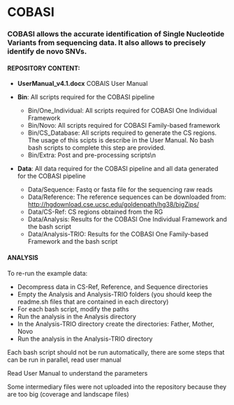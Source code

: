 # COBASI

### COBASI allows the accurate identification of Single Nucleotide Variants from sequencing data. It also allows to precisely identify de novo SNVs.

#### REPOSITORY CONTENT:

- **UserManual_v4.1.docx**	COBAIS User Manual
- **Bin**:			         All scripts required for the COBASI pipeline
    * Bin/One_Individual:	All scripts required for COBASI One Individual Framework
    * Bin/Novo:		         All scripts required for COBASI Family-based framework
    * Bin/CS_Database:	   All scripts required to generate the CS regions. The usage of this scipts is describe in the User Manual. No bash bash scripts to complete this step are provided.
    * Bin/Extra:		      Post and pre-processing scripts\n

- **Data**:			      All data required for the COBASI pipeline and all data generated for the COBASI pipeline
    * Data/Sequence:		Fastq or fasta file for the sequencing raw reads
    * Data/Reference:		The reference sequences can be downloaded from: http://hgdownload.cse.ucsc.edu/goldenpath/hg38/bigZips/
    * Data/CS-Ref:		   CS regions obtained from the RG
    * Data/Analysis:		Results for the COBASI One Individual Framework and the bash script
    * Data/Analysis-TRIO:	Results for the COBASI One Family-based Framework and the bash script

#### ANALYSIS
To re-run the example data:

- Decompress data in CS-Ref, Reference, and Sequence directories
- Empty the Analysis and Analysis-TRIO folders (you should keep the readme.sh files that are contained in each directory)
- For each bash script, modify the paths 
- Run the analysis in the Analysis directory
- In the Analysis-TRIO directory create the directories: Father, Mother, Novo
- Run the analysis in the Analysis-TRIO directory

Each bash script should not be run automatically, there are some steps that can be run in parallel, read user manual

Read User Manual to understand the parameters

Some intermediary files were not uploaded into the repository because they are too big (coverage and landscape files)

